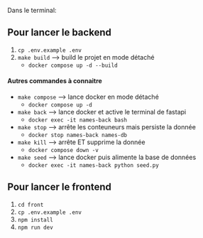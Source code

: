 
Dans le terminal:

## Pour lancer le backend
1. `cp .env.example .env`  
2.  `make build` --> build le projet en mode détaché
    - `docker compose up -d --build`

#### Autres commandes à connaitre
- `make compose` --> lance docker en mode détaché
    - `docker compose up -d`
- `make back` --> lance docker et active le terminal de fastapi
    - `docker exec -it names-back bash`
- `make stop` --> arrête les conteuneurs mais persiste la donnée
    - `docker stop names-back names-db`
- `make kill` --> arrête ET supprime la donnée
    - `docker compose down -v`
- `make seed` --> lance docker puis alimente la base de données
    - `docker exec -it names-back python seed.py`
    
## Pour lancer le frontend
1. `cd front`
2. `cp .env.example .env` 
3. `npm install`
4. `npm run dev`